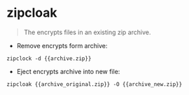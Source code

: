 # zipcloak

> The encrypts files in an existing zip archive.

- Remove encrypts form archive:

`zipclock -d {{archive.zip}}`

- Eject encrypts archive into new file:

`zipcloak {{archive_original.zip}} -O {{archive_new.zip}}`


